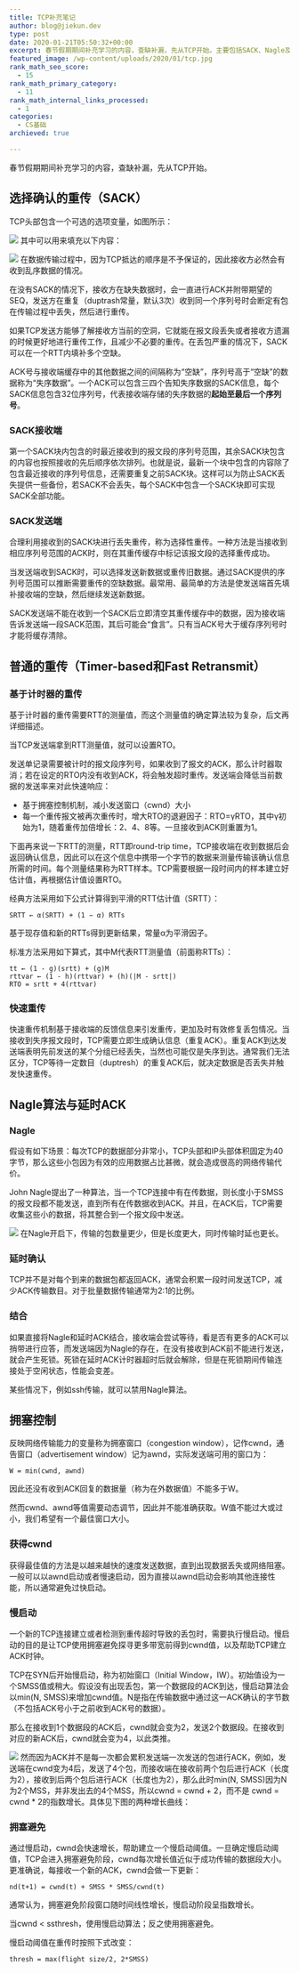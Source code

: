 ```yaml
---
title: TCP补充笔记
author: blog@jiekun.dev
type: post
date: 2020-01-21T05:50:32+00:00
excerpt: 春节假期期间补充学习的内容，查缺补漏，先从TCP开始。主要包括SACK、Nagle及拥塞控制的小细节。
featured_image: /wp-content/uploads/2020/01/tcp.jpg
rank_math_seo_score:
  - 15
rank_math_primary_category:
  - 11
rank_math_internal_links_processed:
  - 1
categories:
  - CS基础
archieved: true

---
```

春节假期期间补充学习的内容，查缺补漏，先从TCP开始。

## 选择确认的重传（SACK）

TCP头部包含一个可选的选项变量，如图所示：

![](../2020/01/tcp_option.jpg)
其中可以用来填充以下内容：

![](../2020/01/tcp_option_list.jpg)
在数据传输过程中，因为TCP抵达的顺序是不予保证的，因此接收方必然会有收到乱序数据的情况。

在没有SACK的情况下，接收方在缺失数据时，会一直进行ACK并附带期望的SEQ，发送方在重复（duptrash常量，默认3次）收到同一个序列号时会断定有包在传输过程中丢失，然后进行重传。

如果TCP发送方能够了解接收方当前的空洞，它就能在报文段丢失或者接收方遗漏的时候更好地进行重传工作，且减少不必要的重传。在丢包严重的情况下，SACK可以在一个RTT内填补多个空缺。

ACK号与接收端缓存中的其他数据之间的间隔称为“空缺”，序列号高于“空缺”的数据称为“失序数据”。一个ACK可以包含三四个告知失序数据的SACK信息，每个SACK信息包含32位序列号，代表接收端存储的失序数据的**起始至最后一个序列号**。

### SACK接收端

第一个SACK块内包含的时最近接收到的报文段的序列号范围，其余SACK块包含的内容也按照接收的先后顺序依次排列。也就是说，最新一个块中包含的内容除了包含最近接收的序列号信息，还需要重复之前SACK块。这样可以为防止SACK丢失提供一些备份，若SACK不会丢失，每个SACK中包含一个SACK块即可实现SACK全部功能。

### SACK发送端

合理利用接收到的SACK块进行丢失重传，称为选择性重传。一种方法是当接收到相应序列号范围的ACK时，则在其重传缓存中标记该报文段的选择重传成功。

当发送端收到SACK时，可以选择发送新数据或重传旧数据。通过SACK提供的序列号范围可以推断需要重传的空缺数据。最常用、最简单的方法是使发送端首先填补接收端的空缺，然后继续发送新数据。

SACK发送端不能在收到一个SACK后立即清空其重传缓存中的数据，因为接收端告诉发送端一段SACK范围，其后可能会“食言”。只有当ACK号大于缓存序列号时才能将缓存清除。

## 普通的重传（Timer-based和Fast Retransmit）

### 基于计时器的重传

基于计时器的重传需要RTT的测量值，而这个测量值的确定算法较为复杂，后文再详细描述。

当TCP发送端拿到RTT测量值，就可以设置RTO。

发送单记录需要被计时的报文段序列号，如果收到了报文的ACK，那么计时器取消；若在设定的RTO内没有收到ACK，将会触发超时重传。发送端会降低当前数据的发送率来对此快速响应：

  * 基于拥塞控制机制，减小发送窗口（cwnd）大小
  * 每一个重传报文被再次重传时，增大RTO的退避因子：RTO=γRTO，其中γ初始为1，随着重传加倍增长：2、4、8等。一旦接收到ACK则重置为1。

下面再来说一下RTT的测量，RTT即round-trip time，TCP接收端在收到数据后会返回确认信息，因此可以在这个信息中携带一个字节的数据来测量传输该确认信息所需的时间。每个测量结果称为RTT样本。TCP需要根据一段时间内的样本建立好估计值，再根据估计值设置RTO。

经典方法采用如下公式计算得到平滑的RTT估计值（SRTT）：

```
SRTT ← α(SRTT) + (1 − α) RTTs

```
基于现存值和新的RTTs得到更新结果，常量α为平滑因子。

标准方法采用如下算式，其中M代表RTT测量值（前面称RTTs）：

```
tt ← (1 - g)(srtt) + (g)M
rttvar ← (1 - h)(rttvar) + (h)(|M - srtt|)
RTO = srtt + 4(rttvar)

```
### 快速重传

快速重传机制基于接收端的反馈信息来引发重传，更加及时有效修复丢包情况。当接收到失序报文段时，TCP需要立即生成确认信息（重复ACK）。重复ACK到达发送端表明先前发送的某个分组已经丢失，当然也可能仅是失序到达。通常我们无法区分，TCP等待一定数目（duptresh）的重复ACK后，就决定数据是否丢失并触发快速重传。

## Nagle算法与延时ACK

### Nagle

假设有如下场景：每次TCP的数据部分非常小，TCP头部和IP头部体积固定为40字节，那么这些小包因为有效的应用数据占比甚微，就会造成很高的网络传输代价。

John Nagle提出了一种算法，当一个TCP连接中有在传数据，则长度小于SMSS的报文段都不能发送，直到所有在传数据收到ACK。并且，在ACK后，TCP需要收集这些小的数据，将其整合到一个报文段中发送。

![](../2020/01/tcp_nagle.jpg)
在Nagle开启下，传输的包数量更少，但是长度更大，同时传输时延也更长。

### 延时确认

TCP并不是对每个到来的数据包都返回ACK，通常会积累一段时间发送TCP，减少ACK传输数目。对于批量数据传输通常为2:1的比例。

### 结合

如果直接将Nagle和延时ACK结合，接收端会尝试等待，看是否有更多的ACK可以捎带进行应答，而发送端因为Nagle的存在，在没有接收到ACK前不能进行发送，就会产生死锁。死锁在延时ACK计时器超时后就会解除，但是在死锁期间传输连接处于空闲状态，性能会变差。

某些情况下，例如ssh传输，就可以禁用Nagle算法。

## 拥塞控制

反映网络传输能力的变量称为拥塞窗口（congestion window），记作cwnd，通告窗口（advertisement window）记为awnd，实际发送端可用的窗口为：

```
W = min(cwnd, awnd)

```
因此还没有收到ACK回复的数据量（称为在外数据值）不能多于W。

然而cwnd、awnd等值需要动态调节，因此并不能准确获取。W值不能过大或过小，我们希望有一个最佳窗口大小。

### 获得cwnd

获得最佳值的方法是以越来越快的速度发送数据，直到出现数据丢失或网络阻塞。一般可以以awnd启动或者慢速启动，因为直接以awnd启动会影响其他连接性能，所以通常避免过快启动。

### 慢启动

一个新的TCP连接建立或者检测到重传超时导致的丢包时，需要执行慢启动。慢启动的目的是让TCP使用拥塞避免探寻更多带宽前得到cwnd值，以及帮助TCP建立ACK时钟。

TCP在SYN后开始慢启动，称为初始窗口（Initial Window，IW）。初始值设为一个SMSS值或稍大。假设没有出现丢包，第一个数据段的ACK到达，慢启动算法会以min(N, SMSS)来增加cwnd值。N是指在传输数据中通过这一ACK确认的字节数（不包括ACK号小于之前收到ACK号的数据）。

那么在接收到1个数据段的ACK后，cwnd就会变为2，发送2个数据段。在接收到对应的新ACK后，cwnd就会变为4，以此类推。

![](../2020/01/tcp_slow_start.jpg)
然而因为ACK并不是每一次都会累积发送端一次发送的包进行ACK，例如，发送端在cwnd变为4后，发送了4个包，而接收端在接收前两个包后进行ACK（长度为2），接收到后两个包后进行ACK（长度也为2），那么此时min(N, SMSS)因为N为2个MSS，并非发出去的4个MSS，所以cwnd = cwnd + 2，而不是 cwnd = cwnd * 2的指数增长。具体见下图的两种增长曲线：  


### 拥塞避免

通过慢启动，cwnd会快速增长，帮助建立一个慢启动阈值。一旦确定慢启动阈值，TCP会进入拥塞避免阶段，cwnd每次增长值近似于成功传输的数据段大小。更准确说，每接收一个新的ACK，cwnd会做一下更新：

```
nd(t+1) = cwnd(t) + SMSS * SMSS/cwnd(t)

```
通常认为，拥塞避免阶段窗口随时间线性增长，慢启动阶段呈指数增长。

当cwnd < ssthresh，使用慢启动算法；反之使用拥塞避免。

慢启动阈值在重传时按照下式改变：

```
thresh = max(flight size/2, 2*SMSS)
```